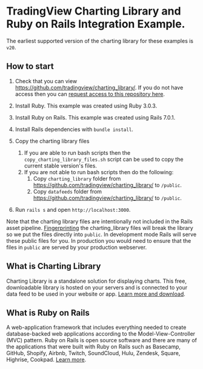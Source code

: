 # TradingView Charting Library and Ruby on Rails Integration Example.

The earliest supported version of the charting library for these examples is `v20`.

## How to start

1. Check that you can view https://github.com/tradingview/charting_library/. If you do not have access then you can [request access to this repository here](https://www.tradingview.com/HTML5-stock-forex-bitcoin-charting-library/).

1. Install Ruby. This example was created using Ruby 3.0.3.

1. Install Ruby on Rails. This example was created using Rails 7.0.1.

1. Install Rails dependencies with `bundle install`.

1. Copy the charting library files
	1. If you are able to run bash scripts then the `copy_charting_library_files.sh` script can be used to copy the current stable version's files. 
	1. If you are not able to run bash scripts then do the following:
		1. Copy `charting_library` folder from https://github.com/tradingview/charting_library/ to `/public`. 
		1. Copy `datafeeds` folder from https://github.com/tradingview/charting_library/ to `/public`.

1. Run `rails s` and open `http://localhost:3000`.

Note that the charting library files are intentionally not included in the Rails asset pipeline. [Fingerprinting](https://guides.rubyonrails.org/asset_pipeline.html#what-is-fingerprinting-and-why-should-i-care-questionmark) the charting_library files will break the library so we put the files directly into `public`. In development mode Rails will serve these public files for you. In production you would need to ensure that the files in `public` are served by your production webserver.

## What is Charting Library

Charting Library is a standalone solution for displaying charts. This free, downloadable library is hosted on your servers and is connected to your data feed to be used in your website or app. [Learn more and download](https://www.tradingview.com/HTML5-stock-forex-bitcoin-charting-library/).

## What is Ruby on Rails

A web-application framework that includes everything needed to create database-backed web applications according to the Model-View-Controller (MVC) pattern. Ruby on Rails is open source software and there are many of the applications that were built with Ruby on Rails such as Basecamp, GitHub, Shopify, Airbnb, Twitch, SoundCloud, Hulu, Zendesk, Square, Highrise, Cookpad. [Learn more](http://rubyonrails.org/).